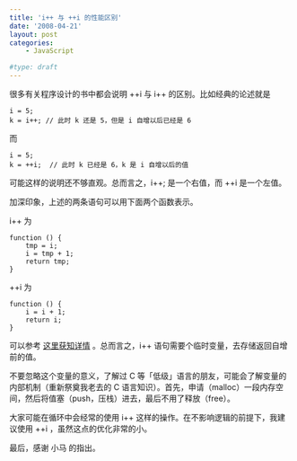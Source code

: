 ```yaml
---
title: 'i++ 与 ++i 的性能区别'
date: '2008-04-21'
layout: post
categories:
    - JavaScript

#type: draft
---
```


很多有关程序设计的书中都会说明 ++i 与 i++ 的区别。比如经典的论述就是

```
i = 5;
k = i++; // 此时 k 还是 5，但是 i 自增以后已经是 6
```

而

```
i = 5;
k = ++i;  // 此时 k 已经是 6，k 是 i 自增以后的值
```

可能这样的说明还不够直观。总而言之，i++; 是一个右值，而 ++i 是一个左值。

加深印象，上述的两条语句可以用下面两个函数表示。

i++ 为

```
function () {
    tmp = i;
    i = tmp + 1;
    return tmp;
}
```

++i 为

```
function () {
    i = i + 1;
    return i;
}
```

可以参考 [这里获知详情](http://www.eskimo.com/~scs/cclass/notes/sx7b.html) 。总而言之，i++ 语句需要个临时变量，去存储返回自增前的值。

不要忽略这个变量的意义，了解过 C 等「低级」语言的朋友，可能会了解变量的内部机制（重新祭奠我老去的 C 语言知识）。首先，申请（malloc）一段内存空间，然后将值塞（push，压栈）进去，最后不用了释放（free）。

大家可能在循环中会经常的使用 i++ 这样的操作。在不影响逻辑的前提下，我建议使用 ++i ，虽然这点的优化非常的小。

最后，感谢 小马 的指出。
